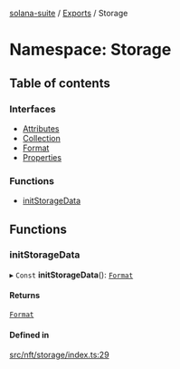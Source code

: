 [solana-suite](../README.md) / [Exports](../modules.md) / Storage

# Namespace: Storage

## Table of contents

### Interfaces

- [Attributes](../interfaces/Storage.Attributes.md)
- [Collection](../interfaces/Storage.Collection.md)
- [Format](../interfaces/Storage.Format.md)
- [Properties](../interfaces/Storage.Properties.md)

### Functions

- [initStorageData](Storage.md#initstoragedata)

## Functions

### initStorageData

▸ `Const` **initStorageData**(): [`Format`](../interfaces/Storage.Format.md)

#### Returns

[`Format`](../interfaces/Storage.Format.md)

#### Defined in

[src/nft/storage/index.ts:29](https://github.com/fukaoi/solana-suite/blob/62f455f/src/nft/storage/index.ts#L29)
